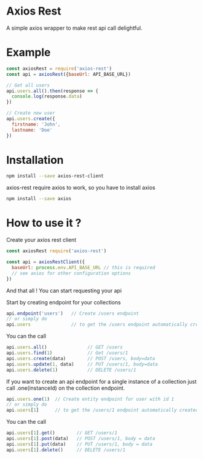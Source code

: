 # Axios Rest
A simple axios wrapper to make rest api call delightful.

# Example

```javascript
const axiosRest = require('axios-rest')
const api = axiosRest({baseUrl: API_BASE_URL})

// Get all users
api.users.all().then(response => {
  console.log(response.data)
})

// Create new user
api.users.create({
  firstname: 'John',
  lastname: 'Doe'
})
```


# Installation

```bash
npm install --save axios-rest-client
```

axios-rest require axios to work, so you have to install axios

```bash
npm install --save axios
```

# How to use it ?

Create your axios rest client

```javascript
const axiosRest require('axios-rest')

const api = axiosRestClient({
  baseUrl: process.env.API_BASE_URL // this is required
  // see axios for other configuration options
})
```

And that all ! You can start requesting your api

Start by creating endpoint for your collections

```javascript
api.endpoint('users')   // Create /users endpoint
// or simply do
api.users               // to get the /users endpoint automatically created for you
```

You can the call

```javascript
api.users.all()               // GET /users
api.users.find(1)             // Get /users/1
api.users.create(data)        // POST /users, body=data
api.users.update(1, data)     // PUT /users/1, body=data
api.users.delete(1)           // DELETE /users/1
```

If you want to create an api endpoint for a single instance of a collection
just call .one(instanceId) on the collection endpoint.

```javascript
api.users.one(1)  // Create entity endpoint for user with id 1
// or simply do
api.users[1]      // to get the /users/1 endpoint automatically created for you
```

You can the call

```javascript
api.users[1].get()        // GET /users/1
api.users[1].post(data)   // POST /users/1, body = data
api.users[1].put(data)    // PUT /users/1, body = data
api.users[1].delete()     // DELETE /users/1
```
